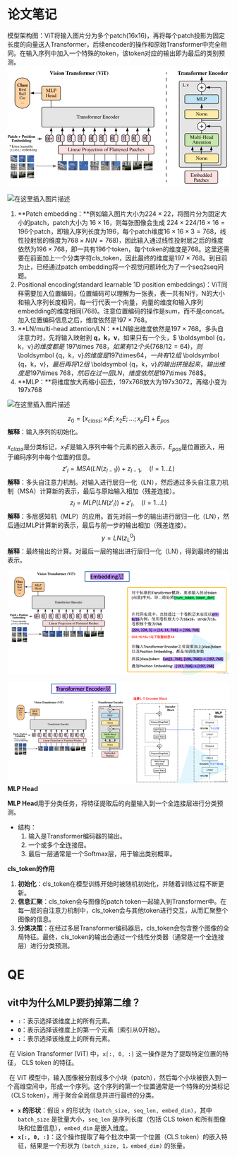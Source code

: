 

# 论文笔记

​	模型架构图：ViT将输入图片分为多个patch(16x16)，再将每个patch投影为固定长度的向量送入Transformer，后续encoder的操作和原始Transformer中完全相同。在输入序列中加入一个特殊的token，该token对应的输出即为最后的类别预测。
![image-20240810101516157](images/image-20240810101516157.png)

![在这里插入图片描述](https://i-blog.csdnimg.cn/blog_migrate/27dfece864f6da3a18d2b2c74e93e2d7.png)

1. **Patch embedding：**例如输入图片大小为$224\times22$，将图片分为固定大小的patch，patch大小为 $16\times16$，则每张图像会生成 $224\times224/16\times16=196$个patch，即输入序列长度为196，每个patch维度$16\times16\times3=768$，线性投射层的维度为$768 \times N (N=768)$，因此输入通过线性投射层之后的维度依然为$196\times768$，即一共有196个token，每个token的维度是768。这里还需要在前面加上一个分类字符cls_token，因此最终的维度是$197\times 768$。到目前为止，已经通过patch embedding将一个视觉问题转化为了一个seq2seq问题。
2. Positional encoding(standard learnable 1D position embeddings)：ViT同样需要加入位置编码，位置编码可以理解为一张表，表一共有N行，N的大小和输入序列长度相同，每一行代表一个向量，向量的维度和输入序列embedding的维度相同(768)。注意位置编码的操作是sum，而不是concat。加入位置编码信息之后，维度依然是$197\times 768$。
3. **LN/multi-head attention/LN：**LN输出维度依然是$197\times 768$。多头自注意力时，先将输入映射到 $\boldsymbol {q，k，v}$，如果只有一个头，$ \boldsymbol {q，k，v}$的维度都是$ 197\times 768$，如果有12个头( 768 / 12 = 64 ) ，则$\boldsymbol {q，k，v}$的维度是$197\times64$，一共有12组$ \boldsymbol {q，k，v}$，最后再将12组$ \boldsymbol {q，k，v}$的输出拼接起来，输出维度是$197\times 768$，然后在过一层LN，维度依然是$197\times 768$。
4. **MLP：**将维度放大再缩小回去，197x768放大为197x3072，再缩小变为197x768

![在这里插入图片描述](https://i-blog.csdnimg.cn/blog_migrate/7a9bdca121dc2867f451dcb2369ea7d8.png)


$$
z_0 = [x_{class}; x_1E; x_2E; ... ; x_pE] + E_{pos}
$$
**解释**：输入序列的初始化。

$x_{class}$是分类标记，$x_1E$是输入序列中每个元素的嵌入表示，$E_{pos}$是位置嵌入，用于编码序列中每个位置的信息。
$$
z'_l = MSA(LN(z_{l-1})) + z_{l-1}, \quad (l=1...L) 
$$
**解释**：多头自注意力机制。对输入进行层归一化（LN），然后通过多头自注意力机制（MSA）计算新的表示，最后与原始输入相加（残差连接）。
$$
z_l = MLP(LN(z'_l)) + z'_l, \quad (l=1...L) 
$$
**解释**：多层感知机（MLP）的应用。首先对前一步的输出进行层归一化（LN），然后通过MLP计算新的表示，最后与前一步的输出相加（残差连接）。
$$
y = LN(z_L^0) 
$$
**解释**：最终输出的计算。对最后一层的输出进行层归一化（LN），得到最终的输出表示。

![image-20240810103228933](images/image-20240810103228933.png)

![image-20240810104340915](images/image-20240810104340915.png)**MLP Head**

**MLP Head**用于分类任务，将特征提取后的向量输入到一个全连接层进行分类预测。

- 结构：
  1. 输入是Transformer编码器的输出。
  2. 一个或多个全连接层。
  3. 最后一层通常是一个Softmax层，用于输出类别概率。

**cls_token的作用**

1. **初始化**：cls_token在模型训练开始时被随机初始化，并随着训练过程不断更新。
2. **信息汇聚**：cls_token会与图像的patch token一起输入到Transformer中。在每一层的自注意力机制中，cls_token会与其他token进行交互，从而汇聚整个图像的信息。
3. **分类决策**：在经过多层Transformer编码器后，cls_token会包含整个图像的全局特征。最终，cls_token的输出会通过一个线性分类器（通常是一个全连接层）进行分类预测。

# QE

##  vit中为什么MLP要扔掉第二维？

- **`:`**：表示选择该维度上的所有元素。
- **`0`**：表示选择该维度上的第一个元素（索引从0开始）。
- **`:`**：表示选择该维度上的所有元素。

​	在 Vision Transformer (ViT) 中，`x[:, 0, :]` 这一操作是为了提取特定位置的特征， CLS token 的特征。

​	在 ViT 模型中，输入图像被分割成多个小块（patch），然后每个小块被嵌入到一个高维空间中，形成一个序列。这个序列的第一个位置通常是一个特殊的分类标记（CLS token），用于聚合全局信息并进行最终的分类。

- **`x` 的形状**：假设 `x` 的形状为 `(batch_size, seq_len, embed_dim)`，其中 `batch_size` 是批量大小，`seq_len` 是序列长度（包括 CLS token 和所有图像块和位置信息），`embed_dim` 是嵌入维度。
- **`x[:, 0, :]`**：这个操作提取了每个批次中第一个位置（CLS token）的嵌入特征，结果是一个形状为 `(batch_size, 1，embed_dim)` 的张量。